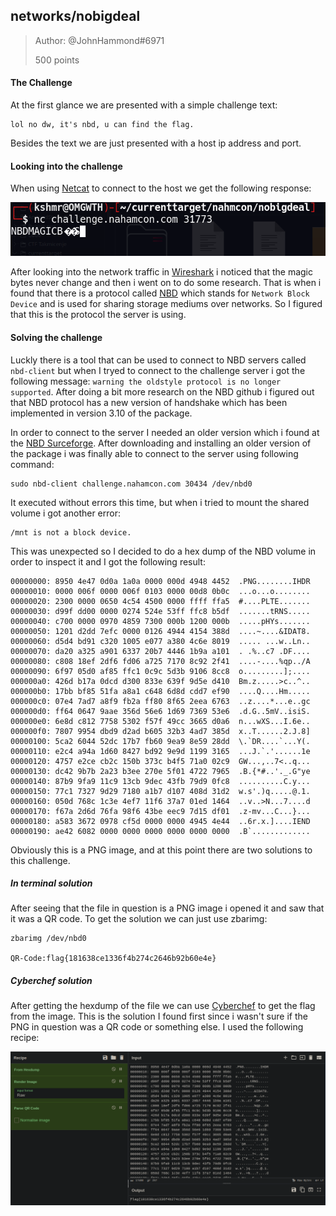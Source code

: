 ## networks/nobigdeal

>Author: @JohnHammond#6971
>
>500 points

#### The Challenge

At the first glance we are presented with a simple challenge text:
```
lol no dw, it's nbd, u can find the flag.
```

Besides the text we are just presented with a host ip address and port.


#### Looking into the challenge

When using [Netcat](https://netcat.sourceforge.net/) to connect to the host we get the following response:

![alt text](./response.png "Response from server when connecting with Netcat")

After looking into the network traffic in [Wireshark](https://netcat.sourceforge.net/) i noticed that the magic bytes never change and then i went on to do some research. That is when i found that there is a protocol called [NBD](https://github.com/NetworkBlockDevice/nbd/blob/master/doc/proto.md) which stands for `Network Block Device` and is used for sharing storage mediums over networks. So I figured that this is the protocol the server is using.

#### Solving the challenge

Luckly there is a tool that can be used to connect to NBD servers called `nbd-client` but when I tryed to connect to the challenge server i got the following message: `warning the oldstyle protocol is no longer supported`. After doing a bit more research on the NBD github i figured out that NBD protocol has a new version of handshake which has been implemented in version 3.10 of the package.

In order to connect to the server I needed an older version which i found at the [NBD Surceforge](https://sourceforge.net/projects/nbd/files/nbd/). After downloading and installing an older version of the package i was finally able to connect to the server using following command:
```
sudo nbd-client challenge.nahamcon.com 30434 /dev/nbd0
```

It executed without errors this time, but when i tried to mount the shared volume i got another error:
```
/mnt is not a block device.
```
This was unexpected so I decided to do a hex dump of the NBD volume in order to inspect it and I got the following result:
```
00000000: 8950 4e47 0d0a 1a0a 0000 000d 4948 4452  .PNG........IHDR
00000010: 0000 006f 0000 006f 0103 0000 00d8 0b0c  ...o...o........
00000020: 2300 0000 0650 4c54 4500 0000 ffff ffa5  #....PLTE.......
00000030: d99f dd00 0000 0274 524e 53ff ffc8 b5df  .......tRNS.....
00000040: c700 0000 0970 4859 7300 000b 1200 000b  .....pHYs.......
00000050: 1201 d2dd 7efc 0000 0126 4944 4154 388d  ....~....&IDAT8.
00000060: d5d4 bd91 c320 1005 e077 a380 4c6e 8019  ..... ...w..Ln..
00000070: da20 a325 a901 6337 20b7 4446 1b9a a101  . .%..c7 .DF....
00000080: c808 18ef 2df6 fd06 a725 7170 8c92 2f41  ....-....%qp../A
00000090: 6f97 05d0 af85 ffc1 0c9c 5d3b 9106 8cc8  o.........];....
000000a0: 426d b17a 0dcd d300 833e 639f 9d5e d410  Bm.z.....>c..^..
000000b0: 17bb bf85 51fa a8a1 c648 6d8d cdd7 ef90  ....Q....Hm.....
000000c0: 07e4 7ad7 a8f9 fb2a ff80 8f65 2eea 6763  ..z....*...e..gc
000000d0: ff64 0647 9aae 356d 56e6 1d69 7369 53e6  .d.G..5mV..isiS.
000000e0: 6e8d c812 7758 5302 f57f 49cc 3665 d0a6  n...wXS...I.6e..
000000f0: 7807 9954 dbd9 d2ad b605 32b3 4ad7 385d  x..T......2.J.8]
00000100: 5ca2 6044 52dc 17b7 fb60 9ea9 8e59 28dd  \.`DR....`...Y(.
00000110: e2c4 a94a 1d60 8427 bd92 9e9d 1199 3165  ...J.`.'......1e
00000120: 4757 e2ce cb2c 150b 373c b4f5 71a0 02c9  GW...,..7<..q...
00000130: dc42 9b7b 2a23 b3ee 270e 5f01 4722 7965  .B.{*#..'._.G"ye
00000140: 87b9 9fa9 11c9 13cb 9dec 43fb 79d9 0fc8  ..........C.y...
00000150: 77c1 7327 9d29 7180 a1b7 d107 408d 31d2  w.s'.)q.....@.1.
00000160: 050d 768c 1c3e 4ef7 11f6 37a7 01ed 1464  ..v..>N...7....d
00000170: f67a 2d6d 76fa 98f6 43be eec9 7d15 df01  .z-mv...C...}...
00000180: a583 3672 0978 cf5d 0000 0000 4945 4e44  ..6r.x.]....IEND
00000190: ae42 6082 0000 0000 0000 0000 0000 0000  .B`.............

```
Obviously this is a PNG image, and at this point there are two solutions to this challenge.

##### In terminal solution

After seeing that the file in question is a PNG image i opened it and saw that it was a QR code. To get the solution we can just use zbarimg:

```
zbarimg /dev/nbd0

QR-Code:flag{181638ce1336f4b274c2646b92b60e4e}
```

##### Cyberchef solution

After getting the hexdump of the file we can use [Cyberchef](https://gchq.github.io/CyberChef/) to get the flag from the image. This is the solution I found first since i wasn't sure if the PNG in question was a QR code or something else. I used the following recipe:

![alt text](./solution.png "Getting the flag by using Cyberchef")

